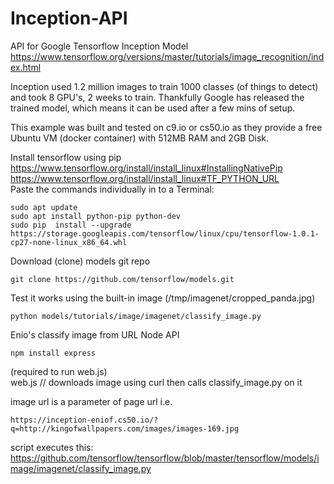 # Inception-API
API for Google Tensorflow Inception Model
https://www.tensorflow.org/versions/master/tutorials/image_recognition/index.html

Inception used 1.2 million images to train 1000 classes (of things to detect) and took 8 GPU's, 2 weeks to train.
Thankfully Google has released the trained model, which means it can be used after a few mins of setup.

This example was built and tested on c9.io or cs50.io as they provide a free Ubuntu VM (docker container) with 512MB RAM and 2GB Disk.

Install tensorflow using pip    
https://www.tensorflow.org/install/install_linux#InstallingNativePip   
https://www.tensorflow.org/install/install_linux#TF_PYTHON_URL  
Paste the commands individually in to a Terminal:   

    sudo apt update
    sudo apt install python-pip python-dev
    sudo pip  install --upgrade https://storage.googleapis.com/tensorflow/linux/cpu/tensorflow-1.0.1-cp27-none-linux_x86_64.whl

Download (clone) models git repo    

    git clone https://github.com/tensorflow/models.git

Test it works using the built-in image (/tmp/imagenet/cropped_panda.jpg)  

    python models/tutorials/image/imagenet/classify_image.py

Enio's classify image from URL Node API   

    npm install express     
(required to run web.js)    
web.js // downloads image using curl then calls classify_image.py on it

image url is a parameter of page url i.e.   

    https://inception-eniof.cs50.io/?q=http://kingofwallpapers.com/images/images-169.jpg

script executes this:
    https://github.com/tensorflow/tensorflow/blob/master/tensorflow/models/image/imagenet/classify_image.py
